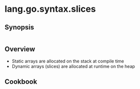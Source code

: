 # lang.go.syntax.slices



## Synopsis

```language

```

## Overview

- Static arrays are allocated on the stack at compile time
- Dynamic arrays (slices) are allocated at runtime on the heap

## Cookbook

